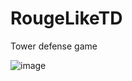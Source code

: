 # RougeLikeTD
 Tower defense game
 
![image](https://user-images.githubusercontent.com/25873918/187343208-408c7548-feab-45c5-b140-e1b04e7031ed.png)
